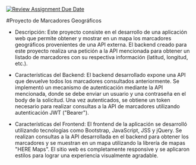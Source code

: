 [![Review Assignment Due Date](https://classroom.github.com/assets/deadline-readme-button-24ddc0f5d75046c5622901739e7c5dd533143b0c8e959d652212380cedb1ea36.svg)](https://classroom.github.com/a/1BMWid13)


#Proyecto de Marcadores Geográficos

- Descripción: Este proyecto consiste en el desarrollo de una aplicación web que permite obtener y mostrar en un mapa los marcadores geográficos provenientes de una API externa. El backend creado para este proyecto realiza una petición a la API mencionada para obtener un listado de marcadores con su respectiva información (latitud, longitud, etc.).

- Características del Backend:
El backend desarrollado expone una API que devuelve todos los marcadores consultados anteriormente. Se implementó un mecanismo de autenticación mediante la API mencionada, donde se debe enviar un usuario y una contraseña en el body de la solicitud. Una vez autenticados, se obtiene un token necesario para realizar consultas a la API de marcadores utilizando autenticación JWT ("Bearer").

- Características del Frontend:
El frontend de la aplicación se desarrolló utilizando tecnologías como Bootstrap, JavaScript, JSS y jQuery. Se realizan consultas a la API desarrollada en el backend para obtener los marcadores y se muestran en un mapa utilizando la librería de mapas "HERE Maps". El sitio web es completamente responsive y se aplicaron estilos para lograr una experiencia visualmente agradable.
